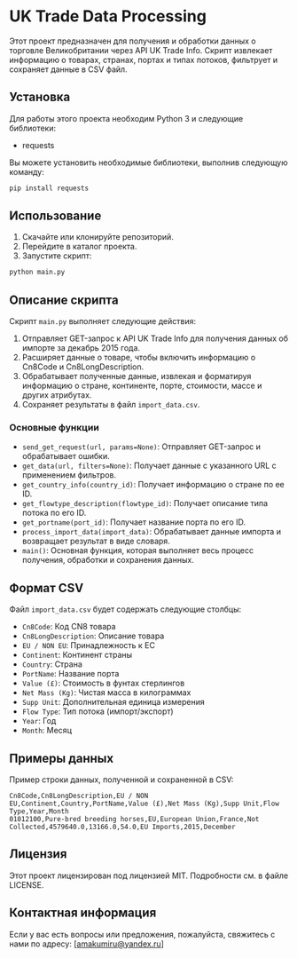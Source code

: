 # UK Trade Data Processing

Этот проект предназначен для получения и обработки данных о торговле Великобритании через API UK Trade Info. Скрипт извлекает информацию о товарах, странах, портах и типах потоков, фильтрует и сохраняет данные в CSV файл.

## Установка

Для работы этого проекта необходим Python 3 и следующие библиотеки:

- requests

Вы можете установить необходимые библиотеки, выполнив следующую команду:

```bash
pip install requests
```

## Использование

1. Скачайте или клонируйте репозиторий.
2. Перейдите в каталог проекта.
3. Запустите скрипт:

```bash
python main.py
```

## Описание скрипта

Скрипт `main.py` выполняет следующие действия:

1. Отправляет GET-запрос к API UK Trade Info для получения данных об импорте за декабрь 2015 года.
2. Расширяет данные о товаре, чтобы включить информацию о Cn8Code и Cn8LongDescription.
3. Обрабатывает полученные данные, извлекая и форматируя информацию о стране, континенте, порте, стоимости, массе и других атрибутах.
4. Сохраняет результаты в файл `import_data.csv`.

### Основные функции

- `send_get_request(url, params=None)`: Отправляет GET-запрос и обрабатывает ошибки.
- `get_data(url, filters=None)`: Получает данные с указанного URL с применением фильтров.
- `get_country_info(country_id)`: Получает информацию о стране по ее ID.
- `get_flowtype_description(flowtype_id)`: Получает описание типа потока по его ID.
- `get_portname(port_id)`: Получает название порта по его ID.
- `process_import_data(import_data)`: Обрабатывает данные импорта и возвращает результат в виде словаря.
- `main()`: Основная функция, которая выполняет весь процесс получения, обработки и сохранения данных.

## Формат CSV

Файл `import_data.csv` будет содержать следующие столбцы:

- `Cn8Code`: Код CN8 товара
- `Cn8LongDescription`: Описание товара
- `EU / NON EU`: Принадлежность к ЕС
- `Continent`: Континент страны
- `Country`: Страна
- `PortName`: Название порта
- `Value (£)`: Стоимость в фунтах стерлингов
- `Net Mass (Kg)`: Чистая масса в килограммах
- `Supp Unit`: Дополнительная единица измерения
- `Flow Type`: Тип потока (импорт/экспорт)
- `Year`: Год
- `Month`: Месяц

## Примеры данных

Пример строки данных, полученной и сохраненной в CSV:

```csv
Cn8Code,Cn8LongDescription,EU / NON EU,Continent,Country,PortName,Value (£),Net Mass (Kg),Supp Unit,Flow Type,Year,Month
01012100,Pure-bred breeding horses,EU,European Union,France,Not Collected,4579640.0,13166.0,54.0,EU Imports,2015,December
```

## Лицензия

Этот проект лицензирован под лицензией MIT. Подробности см. в файле LICENSE.

## Контактная информация

Если у вас есть вопросы или предложения, пожалуйста, свяжитесь с нами по адресу: [amakumiru@yandex.ru]
```

